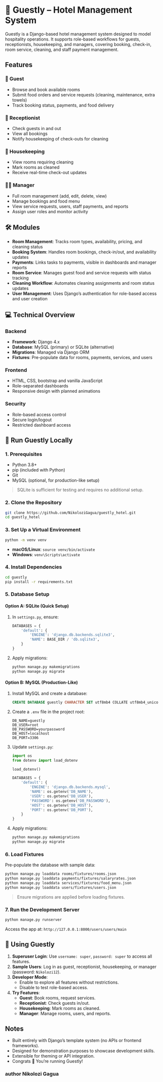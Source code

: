 # 🏨 Guestly – Hotel Management System

Guestly is a Django-based hotel management system designed to model hospitality operations. It supports role-based workflows for guests, receptionists, housekeeping, and managers, covering booking, check-in, room service, cleaning, and staff payment management.

## Features

### 👤 Guest
- Browse and book available rooms
- Submit food orders and service requests (cleaning, maintenance, extra towels)
- Track booking status, payments, and food delivery

### 🧾 Receptionist
- Check guests in and out
- View all bookings
- Notify housekeeping of check-outs for cleaning

### 🧼 Housekeeping
- View rooms requiring cleaning
- Mark rooms as cleaned
- Receive real-time check-out updates

### 👨‍💼 Manager
- Full room management (add, edit, delete, view)
- Manage bookings and food menu
- View service requests, users, staff payments, and reports
- Assign user roles and monitor activity

## 🛠 Modules
- **Room Management**: Tracks room types, availability, pricing, and cleaning status
- **Booking System**: Handles room bookings, check-in/out, and availability updates
- **Payments**: Links tasks to payments, visible in dashboards and manager reports
- **Room Service**: Manages guest food and service requests with status tracking
- **Cleaning Workflow**: Automates cleaning assignments and room status updates
- **User Management**: Uses Django’s authentication for role-based access and user creation

## 💻 Technical Overview
### Backend
- **Framework**: Django 4.x
- **Database**: MySQL (primary) or SQLite (alternative)
- **Migrations**: Managed via Django ORM
- **Fixtures**: Pre-populate data for rooms, payments, services, and users

### Frontend
- HTML, CSS, bootstrap and vanilla JavaScript
- Role-separated dashboards
- Responsive design with planned animations

### Security
- Role-based access control
- Secure login/logout
- Restricted dashboard access

## 🚀 Run Guestly Locally

### 1. Prerequisites
- Python 3.8+
- pip (included with Python)
- Git
- MySQL (optional, for production-like setup)

> SQLite is sufficient for testing and requires no additional setup.

### 2. Clone the Repository
```bash
git clone https://github.com/NikoloziGagua/guestly_hotel.git
cd guestly_hotel
```

### 3. Set Up a Virtual Environment
```bash
python -m venv venv
```
- **macOS/Linux**: `source venv/bin/activate`
- **Windows**: `venv\Scripts\activate`

### 4. Install Dependencies
```bash
cd guestly
pip install -r requirements.txt
```

### 5. Database Setup

#### Option A: SQLite (Quick Setup)
1. In `settings.py`, ensure:
   ```python
   DATABASES = {
       'default': {
           'ENGINE': 'django.db.backends.sqlite3',
           'NAME': BASE_DIR / 'db.sqlite3',
       }
   }
   ```
2. Apply migrations:
   ```bash
   python manage.py makemigrations
   python manage.py migrate
   ```

#### Option B: MySQL (Production-Like)
1. Install MySQL and create a database:
   ```sql
   CREATE DATABASE guestly CHARACTER SET utf8mb4 COLLATE utf8mb4_unicode_ci;
   ```
2. Create a `.env` file in the project root:
   ```
   DB_NAME=guestly
   DB_USER=root
   DB_PASSWORD=yourpassword
   DB_HOST=localhost
   DB_PORT=3306
   ```
3. Update `settings.py`:
   ```python
   import os
   from dotenv import load_dotenv

   load_dotenv()

   DATABASES = {
       'default': {
           'ENGINE': 'django.db.backends.mysql',
           'NAME': os.getenv('DB_NAME'),
           'USER': os.getenv('DB_USER'),
           'PASSWORD': os.getenv('DB_PASSWORD'),
           'HOST': os.getenv('DB_HOST'),
           'PORT': os.getenv('DB_PORT'),
       }
   }
   ```
4. Apply migrations:
   ```bash
   python manage.py makemigrations
   python manage.py migrate
   ```

### 6. Load Fixtures
Pre-populate the database with sample data:
```bash
python manage.py loaddata rooms/fixtures/rooms.json
python manage.py loaddata payments/fixtures/salaryrates.json
python manage.py loaddata services/fixtures/food_menu.json
python manage.py loaddata users/fixtures/users.json
```
> Ensure migrations are applied before loading fixtures.

### 7. Run the Development Server
```bash
python manage.py runserver
```
Access the app at: `http://127.0.0.1:8000/users/users/main`

## 💬 Using Guestly
1. **Superuser Login**: Use `username: super`, `password: super` to access all features.
2. **Sample Users**: Log in as guest, receptionist, housekeeping, or manager (password: `Nikolozi12`).
3. **Developer Mode**:
   - Enable to explore all features without restrictions.
   - Disable to test role-based access.
4. **Try Features**:
   - **Guest**: Book rooms, request services.
   - **Receptionist**: Check guests in/out.
   - **Housekeeping**: Mark rooms as cleaned.
   - **Manager**: Manage rooms, users, and reports.

##  Notes
- Built entirely with Django’s template system (no APIs or frontend frameworks).
- Designed for demonstration purposes to showcase development skills.
- Extensible for theming or API integration.
- Congrats 🎉 You’re running Guestly!

### author **Nikolozi Gagua**
